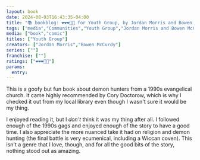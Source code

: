 ```yaml
---
layout: book
date: 2024-08-03T16:43:35-04:00
title: "📚 bookblog: ❤️❤️❤️🖤🖤 for Youth Group, by Jordan Morris and Bowen McCurdy"
tags: ["media","Communities","Youth Group","Jordan Morris and Bowen McCurdy","Cory Doctorow","Bowen McCurdy","Jordan Morris"]
media: ["book","comic"]
titles: ["Youth Group"]
creators: ["Jordan Morris","Bowen McCurdy"]
series: [""]
franchise: [""]
ratings: ["❤️❤️❤️🖤🖤"]
params:
  entry:
---
```


This is a goofy but fun book about demon hunters from a 1990s evangelical church. It came highly recommended by Cory Doctorow, which is why I checked it out from my local library even though I wasn't sure it would be my thing.

I enjoyed reading it, but I *don't* think it was my thing after all. I followed enough of the 1990s gags and enjoyed enough of the story to have a good time. I also appreciate the more nuanced take it had on religion and demon hunting (the final battle is very ecumenical, including a Wiccan coven). This isn't a genre that I love, though, and for all the good bits of the story, nothing stood out as amazing.
